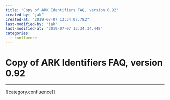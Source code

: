 ```yaml
---
title: "Copy of ARK Identifiers FAQ, version 0.92"
created-by: "jak"
created-at: "2019-07-07 13:34:07.782"
last-modified-by: "jak"
last-modified-at: "2019-07-07 13:34:34.448"
categories:
  - confluence
---
```


# Copy of ARK Identifiers FAQ, version 0.92


---

[[category.confluence]]
